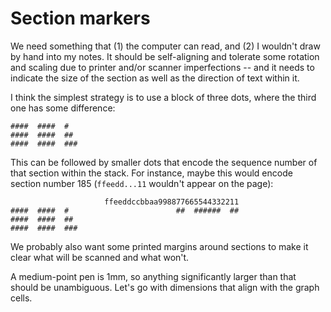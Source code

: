 # Section markers
We need something that (1) the computer can read, and (2) I wouldn't draw by
hand into my notes. It should be self-aligning and tolerate some rotation and
scaling due to printer and/or scanner imperfections -- and it needs to indicate
the size of the section as well as the direction of text within it.

I think the simplest strategy is to use a block of three dots, where the third
one has some difference:

    ####  ####  #
    ####  ####  ##
    ####  ####  ###

This can be followed by smaller dots that encode the sequence number of that
section within the stack. For instance, maybe this would encode section number
185 (`ffeedd...11` wouldn't appear on the page):

                         ffeeddccbbaa998877665544332211
    ####  ####  #                        ##  ######  ##
    ####  ####  ##
    ####  ####  ###

We probably also want some printed margins around sections to make it clear what
will be scanned and what won't.

A medium-point pen is 1mm, so anything significantly larger than that should be
unambiguous. Let's go with dimensions that align with the graph cells.
